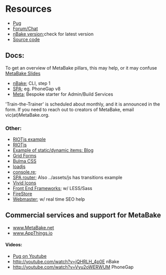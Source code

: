 
# Resources

- [Pug](http://pug.MetaBake.org)
- [Forum/Chat](http://chat.MetaBake.org)
- [nBake version](https://www.npmjs.com/package/nbake);check for latest version
- [Source code](http://github.com/metabake)

## Docs:
To get an overview of MetaBake pillars, this may help, or it may confuse [MetaBake Slides](http://prez.metabake.org/p)

- [nBake](http://doc.MetaBake.org/nbake); CLI, step 1
- [SPA](http://doc.MetaBake.org/SPA); eg. PhoneGap v8
- [Meta](http://doc.MetaBake.org/meta); Bespoke starter for Admin/Build Services

'Train-the-Trainer' is scheduled about monthly, and it is announced in the form. If you need to reach out to creators of MetaBake, email vic(at)MetaBake.org.

### Other:

- [RIOTjs example](https://github.com/metabake/examples-plugins/tree/master/mock/riotFirst)
- [RIOTjs](https://riot.js.org/)
- [Example of static/dynamic items: Blog](https://github.com/metabake/B-M-SPA/tree/master/blogRiot)
- [Grid Forms](https://github.com/kumailht/gridforms)
- [Bulma CSS](https://bulma.io/documentation/components)
- [loadjs](https://github.com/muicss/loadjs)
- [console.re](http://jsconconsole.re); 
- [SPA router](https://github.com/metabake/B-M-SPA/tree/master/SPA/www/router); Also ../assets/js has transitions example
- [Vivid Icons](https://webkul.github.io/vivid/cheatsheet.html)
- [Front End Frameworks](https://github.com/metabake/front-end-frameworks
); w/ LESS/Sass
- [FireStore](https://firebase.google.com/docs/firestore)
- [Webmaster](https://www.google.com/webmasters); w/ real time SEO help


## Commercial services and support for MetaBake

- www.MetaBake.net
- www.AppThings.io

#### Videos:
- [Pug on Youtube](http://youtube.com/watch?v=wzAWI9h3q18)
- http://youtube.com/watch?v=jQHRLH_4p0E nBake
- http://youtube.com/watch?v=Vyu2oWERWUM PhoneGap
